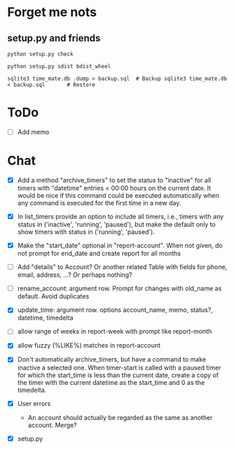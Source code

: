 # Forget me nots

## setup.py and friends

`python setup.py check`

`python setup.py sdist bdist_wheel`

`sqlite3 time_mate.db .dump > backup.sql  # Backup
sqlite3 time_mate.db < backup.sql       # Restore`

# ToDo

- [ ] Add memo 


# Chat

- [x] Add a method "archive_timers" to set the status to "inactive" for all timers with "datetime" entries < 00:00 hours on the current date. It would be nice if this command could be executed automatically when any command is executed for the first time in a new day. 

- [x] In list_timers provide an option to include all timers, i.e., timers with any status in ('inactive', 'running', 'paused'), but make the default only to show timers with status in ('running', 'paused'). 

- [x] Make the "start_date" optional in "report-account". When not given, do not prompt for end_date and create report for all months

- [ ] Add "details" to Account? Or another related Table with fields for phone, email, address, ...? Or perhaps nothing?

- [ ] rename_account: argument row. Prompt for changes with old_name as default. Avoid duplicates

- [x] update_time: argument row. options account_name, memo, status?, datetime, timedelta  

- [ ] allow range of weeks in report-week with prompt like report-month

- [x] allow fuzzy (%LIKE%) matches in report-account

- [x] Don't automatically archive_timers, but have a command to make inactive a selected one. When timer-start is called with a paused timer for which the start_time is less than the current date, create a copy of the timer with the current datetime as the start_time and 0 as the timedelta.



- [x] User errors
    - An account should actually be regarded as the same as another account. Merge?

- [x] setup.py
